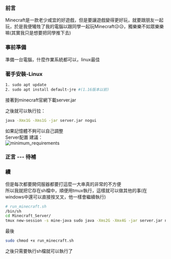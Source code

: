 ### 前言
Minecraft是一款老少咸宜的好遊戲，但是要讓遊戲變得更好玩，就要跟朋友一起玩，於是我便犧牲了我的電腦以跟同學一起玩Minecraft😥😥，獨樂樂不如眾樂樂嘛(其實我只是想要把同學推下去)

### 事前準備
準備一台電腦，什麼作業系統都可以，linux最佳

### 著手安裝-Linux
```bash
1. sudo apt update
2. sudo apt install default-jre #(1.16版本以前)
```
接著到minecraft官網下載server.jar

之後就可以執行拉：
```bash
java -Xmx1G -Xms1G -jar server.jar nogui
```
如果記憶體不夠可以自己調整<br>
Server配置
建議：<br>
![minimum_requirements](https://raw.sivir.pw/www/photo/3b019ef6695785ae3c21aeb16d32db2f5c7f6365.png)
<br>

### 正言 --- 待補

### 續
但是每次都要開伺服器都要打這麼一大串真的非常的不方便<br>
所以我就把它存在sh檔中，順便用tmux執行，這樣就可以做其他的事(在windows中還可以直接按叉叉，他一樣會繼續執行)

```bash
# run_minecraft.sh
/bin/sh
cd Minecraft_Server/
tmux new-session -s mine-java sudo java -Xms2G -Xmx4G -jar server.jar nogui
```
最後
```bash
sudo chmod +x run_minecraft.sh
```
之後只需要執行sh檔就可以執行了